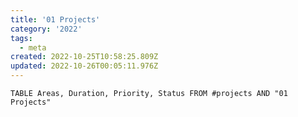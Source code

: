 ```yaml
---
title: '01 Projects'
category: '2022'
tags:
  - meta
created: 2022-10-25T10:58:25.809Z
updated: 2022-10-26T00:05:11.976Z
---
```


```dataview
TABLE Areas, Duration, Priority, Status FROM #projects AND "01 Projects"
```